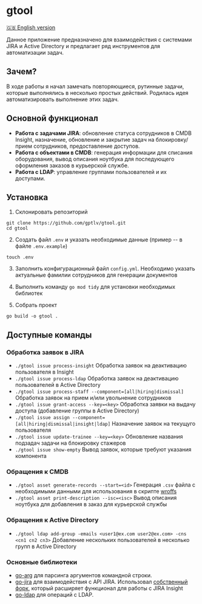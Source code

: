# gtool

[🇬🇧 English version](README.md)

Данное приложение предназначено для взаимодействия с системами JIRA и Active Directory и предлагает ряд инструментов для автоматизации задач.

## Зачем?

В ходе работы я начал замечать повторяющиеся, рутинные задачи, которые выполнялись в несколько простых действий. Родилась идея автоматизировать выполнение этих задач.

## Основной функционал

- **Работа с задачами JIRA**: обновление статуса сотрудников в CMDB Insight, назначение, обновление и закрытие задач на блокировку/прием сотрудников, предоставление доступов.
- **Работа с объектами в CMDB**: генерация информации для списания оборудования, вывод описания ноутбука для последующего оформления заказов в курьерской службе.
- **Работа с LDAP**: управление группами пользователей и их доступами.

## Установка

1. Склонировать репозиторий

```
git clone https://github.com/gptlv/gtool.git
cd gtool
```

2. Создать файл `.env` и указать необходимые данные (пример -- в файле `.env.example`)

```
touch .env
```

3. Заполнить конфигурационный файл `config.yml`. Необходимо указать актуальные фамилии сотрудников для генерации документов

4. Выполнить команду `go mod tidy` для установки необходимых библиотек

5. Собрать проект

```
go build -o gtool .
```

## Доступные команды

### Обработка заявок в JIRA

- `./gtool issue process-insight` Обработка заявок на деактивацию пользователя в Insight
- `./gtool issue process-ldap` Обработка заявок на деактивацию пользователей в Active Directory
- `./gtool issue process-staff --component=[all|hiring|dismissal]` Обработка заявок на прием и/или увольнение сотрудников
- `./gtool issue grant-access --key=<key>` Обработка заявки на выдачу доступа (добавление группы в Active Directory)
- `./gtool issue assign --component=[all|hiring|dismissal|insight|ldap]` Назначение заявок на текущуго пользователя
- `./gtool issue update-trainee --key=<key>` Обновление названия подзадач задачи на блокировку стажеров
- `./gtool issue show-empty` Вывод заявок, которые требуют указания компонента

### Обращения к CMDB

- `./gtool asset generate-records --start=<id>` Генерация `.csv` файла с необходимыми данными для использования в скрипте [wroffs](https://github.com/gptlv/wroffs)
- `./gtool asset print-description --isc=<isc>` Вывод описания ноутбука для добавления в заказ для курьерской службы

### Обращения к Active Directory

- `./gtool ldap add-group -emails <user1@ex.com user2@ex.com> -cns <cn1 cn2 cn3>` Добавление нескольких пользователей в несколько групп в Active Directory

### Основные библиотеки

- [go-arg](https://github.com/alexflint/go-arg) для парсинга аргументов командной строки.
- [go-jira](https://github.com/andygrunwald/go-jira) для взаимодействия с API JIRA. Использовал [собственный форк](https://github.com/gptlv/go-jira), который расширяет функционал для работы с JIRA Insight
- [go-ldap](https://github.com/go-ldap/ldap) для операций с LDAP.
